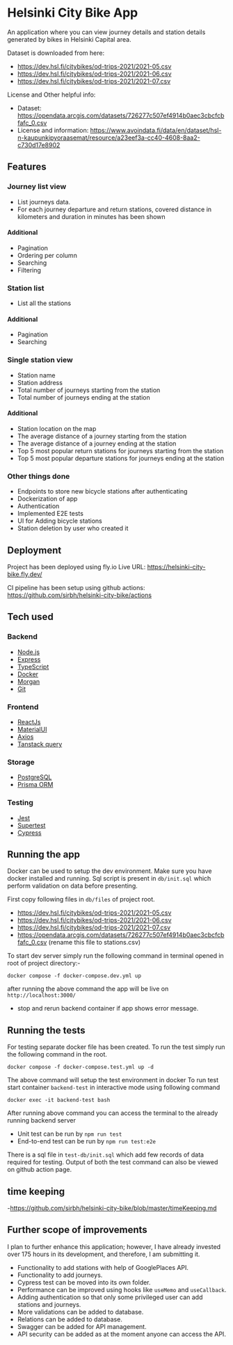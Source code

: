 # Helsinki City Bike App
An application where you can view journey details and station details generated by bikes in Helsinki Capital area.

Dataset is downloaded from here:

- https://dev.hsl.fi/citybikes/od-trips-2021/2021-05.csv
- https://dev.hsl.fi/citybikes/od-trips-2021/2021-06.csv
- https://dev.hsl.fi/citybikes/od-trips-2021/2021-07.csv

License and Other helpful info:

- Dataset: https://opendata.arcgis.com/datasets/726277c507ef4914b0aec3cbcfcbfafc_0.csv
- License and information: https://www.avoindata.fi/data/en/dataset/hsl-n-kaupunkipyoraasemat/resource/a23eef3a-cc40-4608-8aa2-c730d17e8902

## Features

### Journey list view

* List journeys data.
* For each journey departure and return stations, covered distance in kilometers and duration in minutes has been shown

#### Additional

* Pagination
* Ordering per column
* Searching
* Filtering

### Station list

* List all the stations

#### Additional

* Pagination
* Searching

### Single station view

* Station name
* Station address
* Total number of journeys starting from the station
* Total number of journeys ending at the station

#### Additional
* Station location on the map
* The average distance of a journey starting from the station
* The average distance of a journey ending at the station
* Top 5 most popular return stations for journeys starting from the station
* Top 5 most popular departure stations for journeys ending at the station

### Other things done

* Endpoints to store new bicycle stations after authenticating
* Dockerization of app
* Authentication
* Implemented E2E tests
* UI for Adding bicycle stations
* Station deletion by user who created it

## Deployment 

Project has been deployed using fly.io
Live URL: https://helsinki-city-bike.fly.dev/

CI pipeline has been setup using github actions: https://github.com/sirbh/helsinki-city-bike/actions


## Tech used

### Backend
* [Node.js](https://nodejs.org/)
* [Express](https://expressjs.com/)
* [TypeScript](https://www.typescriptlang.org/)
* [Docker](https://www.docker.com/)
* [Morgan](https://expressjs.com/en/resources/middleware/morgan.html)
* [Git](https://git-scm.com/)

### Frontend
* [ReactJs](https://react.dev/)
* [MaterialUI](https://mui.com/)
* [Axios](https://axios-http.com/docs/intro)
* [Tanstack query](https://tanstack.com/query/v3/)

### Storage
* [PostgreSQL](https://www.postgresql.org/)
* [Prisma ORM](https://www.prisma.io/)

### Testing
* [Jest](https://www.chaijs.com/)
* [Supertest](https://www.npmjs.com/package/supertest)
* [Cypress](https://www.cypress.io/)

## Running the app

Docker can be used to setup the dev environment. Make sure you have docker installed and running.
Sql script is present in `db/init.sql` which perform validation on data before presenting.

First copy following files in `db/files` of project root.
- https://dev.hsl.fi/citybikes/od-trips-2021/2021-05.csv
- https://dev.hsl.fi/citybikes/od-trips-2021/2021-06.csv
- https://dev.hsl.fi/citybikes/od-trips-2021/2021-07.csv
- https://opendata.arcgis.com/datasets/726277c507ef4914b0aec3cbcfcbfafc_0.csv (rename this file to stations.csv)

To start dev server simply run the following command in terminal opened in root of project directory:-

```
docker compose -f docker-compose.dev.yml up
```
after running the above command the app will be live on `http://localhost:3000/`
- stop and rerun backend container if app shows error message.

## Running the tests

For testing separate docker file has been created. To run the test simply run the following command in the root.

```
docker compose -f docker-compose.test.yml up -d
```
The above command will setup the test environment in docker
To run test start container `backend-test` in interactive mode using following command

```
docker exec -it backend-test bash
```

After running above command you can access the terminal to the already running backend server 

- Unit test can be run by `npm run test` 
- End-to-end test can be run by `npm run test:e2e`

There is a sql file in `test-db/init.sql` which add few records of data required for testing.
Output of both the test command can also be viewed on github action page.

## time keeping
-https://github.com/sirbh/helsinki-city-bike/blob/master/timeKeeping.md

## Further scope of improvements
I plan to further enhance this application; however, I have already invested over 175 hours in its development, and therefore, I am submitting it.

 - Functionality to add stations with help of GooglePlaces API.
 - Functionality to add journeys.
 - Cypress test can be moved into its own folder.
 - Performance can be improved using hooks like `useMemo` and `useCallback`. 
 - Adding authentication so that only some privileged user can add stations and journeys.
 - More validations can be added to database.
 - Relations can be added to database. 
 - Swagger can be added for  API management.
 - API security can be added as at the moment anyone can access the API.




